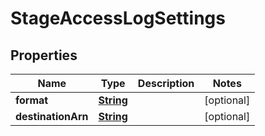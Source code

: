

# StageAccessLogSettings


## Properties

| Name | Type | Description | Notes |
|------------ | ------------- | ------------- | -------------|
|**format** | [**String**](String.md) |  |  [optional] |
|**destinationArn** | [**String**](String.md) |  |  [optional] |



